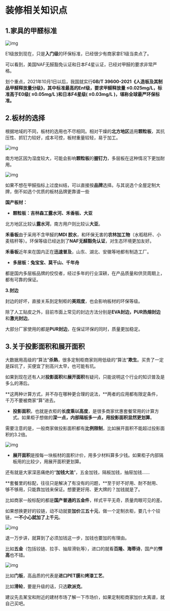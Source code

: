 # 装修相关知识点

## 1.家具的甲醛标准

![img](https://pic4.zhimg.com/v2-22e6feec6d5acd04592bdc22d85c9949_r.jpg)

E1级放到现在，只是**入门级**的环保标准，已经很少有商家拿E1级当卖点了。

可以看到，美国NAF无醛豁免认证和日本F4星认证，已经对甲醛的要求非常严格。

划个重点，2021年10月1日以后，我国就实行**GB/T 39600-2021《人造板及其制品甲醛释放量分级》，其中标准最高的Enf级，要求甲醛释放量 ≤0.025mg/L，标准高于E0级( ≤0.05mg/L )和日本F4星级( ≤0.03mg/L )，堪称全球最严环保标准。**



## 2.板材的选择

根据地域的不同，板材的选用也不尽相同。相对干燥的**北方地区**适用**颗粒板**，其抗压性、抓钉力较好，成本可控，板材重量较轻，易于加工。

![img](https://pic2.zhimg.com/v2-099c9ad23c958b31eecf15bb924d5fc1_r.jpg)

南方地区因为湿度较大，可能会影响**颗粒板**的**握钉力**，多层板在这种情况下更加耐用。

![img](https://pica.zhimg.com/v2-9fc0816feea24547de0210afaf4edcfa_b.jpg)



如果不想在甲醛指标上过度纠结，可以直接按**品牌**选择。与其说选个全屋定制大牌，倒不如选个优质的板材品牌更靠谱一些

**国产板材：**

- **颗粒板：吉林森工露水河、禾香板、大亚**

北方地区比较认**露水河**，南方用户则比较认**大亚**。

**禾香板**由于采用不含甲醛的**MDI 胶水**，和环保无害的**农林加工物**（水稻秸秆、小麦秸秆等）。环保等级已经达到了**NAF无醛豁免认证**，对生态环境更加友好。

**禾香板**近年来在国内正在**迅速普及**，山东、湖北、安徽等地都有制造工厂。

- **多层板：兔宝宝、莫干山、千年舟**

都是国内多层板品牌的佼佼者，经过多年的行业深耕，在产品质量和供货周期上，都有可靠的保证。

**3.封边**

封边的好坏，直接关系到定制柜的**美观度**，也会影响板材的环保等级。

除了人工贴皮之外，目前市面上常见的封边方法分别是**EVA封边，PUR热熔封边**和**激光封边**。

大部分厂家使用的都是**PUR封边**，在保证环保的同时，质量更加稳定。



## 3.关于投影面积和展开面积

大数据用高级的“算法”**杀熟**，很多定制柜商家则用低级的“算法”**欺生**。买贵了一定是踩坑了，买便宜了别高兴太早，也可能有坑。

如果到现在还有人对**投影面积**和**展开面积**有疑问，只能说明这个行业的知识普及是多么的滞后。

**这两种计算方式，并不存在哪种更合理的说法，**两者的应用都有限定条件，千万不要被商家“算”进去。

- **投影面积**，也就是衣柜的**长度乘以高度**，是很多商家优惠套餐常用的计算方式。如果柜子想做的**深一点，内部隔板多一点，用投影面积显然更划算**。

需要注意的是，一般商家做投影面积都有**比例限制**，比如展开面积不能超过投影面积的3.2倍。

![img](https://pic3.zhimg.com/v2-57c986504948d618cef68c621cd76699_b.jpg)

- **展开面积**是按每一块板材的面积计价，用多少材料算多少钱。如果柜子内部隔板用的比较少，用展开面积更划算。

还有就是大家深恶痛绝的“**加钱大法**”，五金加钱，隔板加钱，抽屉加钱……

**套餐里的标配，往往只是解决了有没有的问题，**至于好不好用、耐不耐用、够不够用，只能靠加钱来保证。想要更好用、更大牌的？加钱就是了。

比如商家一般标配的都是**国产普通的五金件**，样式平平无奇，质量肉眼可见的差。

如果想换更好的铰链，动不动就要**加价三五十元**，做一个定制衣柜，要几十个铰链，**一不小心就加了上千元**。

![img](https://pic4.zhimg.com/v2-f1262faf0be5beb770a08887f37273e7_r.jpg)



退一万步讲，就算到了必须加钱这一步，加钱也要加的有理由。

比如**五金**（包括铰链、拉手、抽屉滑轨等），进口的就看**百隆、海蒂诗**，国产的**悍高**也不错。

![img](https://pica.zhimg.com/v2-38af300cf49b2abebbf879eba0aa6422_b.jpg)



比如**门板**，高品质的代表是**进口PET膜**和**烤漆工艺**。

比如**滑轮**，要是升级的话，只选**欧派克**。

建议先去某宝和附近的建材市场了解一下市场价，如果定制柜商家加价太离谱，就自己买吧。